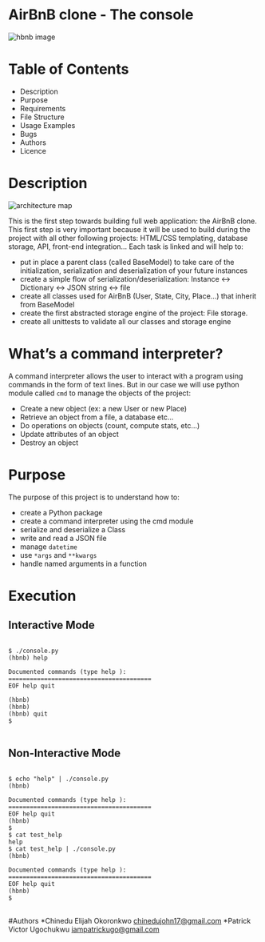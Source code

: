 # AirBnB clone - The console<br/>
![hbnb image](https://res.cloudinary.com/dtzzqvuzs/image/upload/v1675740710/Github/git_image1_pi5d6q.png)
# Table of Contents
* Description
* Purpose
* Requirements
* File Structure
* Usage Examples
* Bugs
* Authors
* Licence

# Description
![architecture map](https://res.cloudinary.com/dtzzqvuzs/image/upload/v1675742665/Github/git_image2_q3obv3.png)

This is the first step towards building full web application: the AirBnB clone. This first step is very important because it will be used to build during the project with all other following projects: HTML/CSS templating, database storage, API, front-end integration…
Each task is linked and will help to:
* put in place a parent class (called BaseModel) to take care of the initialization, serialization and deserialization of your future instances
* create a simple flow of serialization/deserialization: Instance <-> Dictionary <-> JSON string <-> file
* create all classes used for AirBnB (User, State, City, Place…) that inherit from BaseModel
* create the first abstracted storage engine of the project: File storage.
* create all unittests to validate all our classes and storage engine

# What’s a command interpreter?
A command interpreter allows the user to interact with a program using commands in the form of text lines. But in our case we will use python module called `cmd` to manage the objects of the project:
* Create a new object (ex: a new User or new Place)
* Retrieve an object from a file, a database etc…
* Do operations on objects (count, compute stats, etc…)
* Update attributes of an object
* Destroy an object

# Purpose
The purpose of this project is to understand how to:<br/>
* create a Python package
* create a command interpreter using the cmd module
* serialize and deserialize a Class
* write and read a JSON file
* manage `datetime`
* use `*args` and `**kwargs`
* handle named arguments in a function
# Execution

## Interactive Mode
<pre>
<code>
$ ./console.py
(hbnb) help

Documented commands (type help <topic>):
========================================
EOF help quit<br/>
(hbnb)
(hbnb)
(hbnb) quit
$
</code>
</pre>

## Non-Interactive Mode
<pre>
<code>
$ echo "help" | ./console.py
(hbnb)

Documented commands (type help <topic>):
========================================
EOF help quit
(hbnb)
$
$ cat test_help
help
$ cat test_help | ./console.py
(hbnb)

Documented commands (type help <topic>):
========================================
EOF help quit
(hbnb)
$
</code>
</pre>

#Authors
*Chinedu Elijah Okoronkwo <chinedujohn17@gmail.com>
*Patrick Victor Ugochukwu <iampatrickugo@gmail.com>








